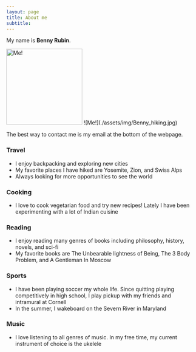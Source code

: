```yaml
---
layout: page
title: About me
subtitle: 
---
```



My name is **Benny Rubin**. 

<img src="./assets/img/Benny_hiking.jpg" alt="Me!" width="200"/>
![Me!](./assets/img/Benny_hiking.jpg)


The best way to contact me is my email at the bottom of the webpage. 

### Travel
- I enjoy backpacking and exploring new cities
- My favorite places I have hiked are Yosemite, Zion, and Swiss Alps
- Always looking for more opportunities to see the world

### Cooking
- I love to cook vegetarian food and try new recipes! Lately I have been experimenting with a lot of Indian cuisine

### Reading
- I enjoy reading many genres of books including philosophy, history, novels, and sci-fi
- My favorite books are The Unbearable lightness of Being, The 3 Body Problem, and A Gentleman In Moscow

### Sports
- I have been playing soccer my whole life. Since quitting playing competitively in high school, I play pickup with my friends and intramural at Cornell 
- In the summer, I wakeboard on the Severn River in Maryland

### Music
- I love listening to all genres of music. In my free time, my current instrument of choice is the ukelele 

